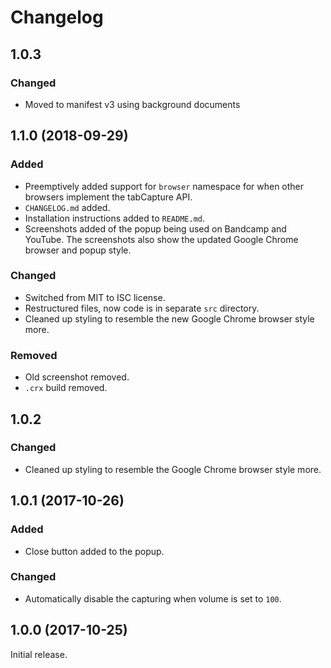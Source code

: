 # Changelog

## 1.0.3
### Changed
- Moved to manifest v3 using background documents

## 1.1.0 (2018-09-29)
### Added
- Preemptively added support for `browser` namespace for when other browsers implement the tabCapture API.
- `CHANGELOG.md` added.
- Installation instructions added to `README.md`.
- Screenshots added of the popup being used on Bandcamp and YouTube. The screenshots also show the updated Google Chrome browser and popup style.
### Changed
- Switched from MIT to ISC license.
- Restructured files, now code is in separate `src` directory.
- Cleaned up styling to resemble the new Google Chrome browser style more.
### Removed
- Old screenshot removed.
- `.crx` build removed.

## 1.0.2
### Changed
- Cleaned up styling to resemble the Google Chrome browser style more.

## 1.0.1 (2017-10-26)
### Added
- Close button added to the popup.
### Changed
- Automatically disable the capturing when volume is set to `100`.

## 1.0.0 (2017-10-25)
Initial release.
